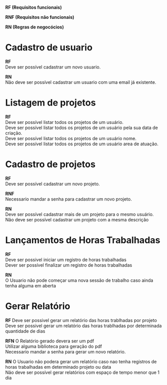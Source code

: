 **RF (Requisitos funcionais)**

**RNF (Requisitos não funcionais)**

**RN (Regras de negocócios)**

# Cadastro de usuario

**RF** <br/>
Deve ser possível cadastrar um novo usuario. <br/>

**RN** <br/>
Não deve ser possível cadastrar um usuario com uma email já existente. <br/>

# Listagem de projetos

**RF** <br/>
Deve ser possível listar todos os projetos de um usuário. <br/>
Deve ser possível listar todos os projetos de um usuário pela sua data de criação. <br/>
Deve ser possível listar todos os projetos de um usuário nome. <br/>
Deve ser possível listar todos os projetos de um usuário area de atuação. <br/>

# Cadastro de projetos

**RF** <br/>
Deve ser possível cadastrar um novo projeto. <br/>

**RNF** <br/>
Necessario mandar a senha para cadastrar um novo projeto. <br/>

**RN** <br/>
Deve ser possível cadastrar mais de um projeto para o mesmo usuário.<br/>
Não deve ser possível cadastrar um projeto com a mesma descrição <br/>

# Lançamentos de Horas Trabalhadas

**RF** <br/>
Deve ser possivel iniciar um registro de horas trabalhadas <br/>
Dever ser possível finalizar um registro de horas trabalhadas <br/>

**RN** <br/>
O Usuario não pode começar uma nova sessão de trabalho caso ainda tenha alguma em aberta<br/>

# Gerar Relatório

**RF**
Deve ser possivel gerar um relatório das horas trablhadas por projeto <br/>
Deve ser possivel gerar um relatório das horas trablhadas por determinada quantidade de dias <br/>

**RFN**
O Relatório gerado devera ser um pdf<br/>
Utilizar alguma biblioteca para geração do pdf<br/>
Necessario mandar a senha para gerar um novo relatório. <br/>

**RN**
O Usuario não podera gerar um relatório caso nao tenha registros de horas trabalhadas em determinado projeto ou data<br/>
Não deve ser possível gerar relatórios com espaço de tempo menor que 1 dia<br/>
